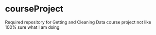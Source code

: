 # courseProject
Required repository for Getting and Cleaning Data course project
not like 100% sure what I am doing
